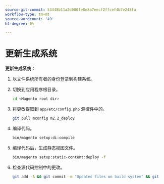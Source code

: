 ```yaml
---
source-git-commit: 53448b11a2d000fe8e8a7eecf2ffcef4b7e248fa
workflow-type: tm+mt
source-wordcount: '49'
ht-degree: 0%

---
```

# 更新生成系统

**更新生成系统**：

1. 以文件系统所有者的身份登录到构建系统。
1. 切换到应用程序根目录。

   ```bash
   cd <Magento root dir>
   ```

1. 将更改提取到 `app/etc/config.php` 源控件中的。

   ```bash
   git pull mconfig m2.2_deploy
   ```

1. 编译代码。

   ```bash
   bin/magento setup:di:compile
   ```

1. 编译代码后，生成静态视图文件。

   ```bash
   bin/magento setup:static-content:deploy -f
   ```

1. 检查源代码控制中的更改。

   ```bash
   git add -A && git commit -m "Updated files on build system" && git push mconfig m2.2_deploy
   ```

